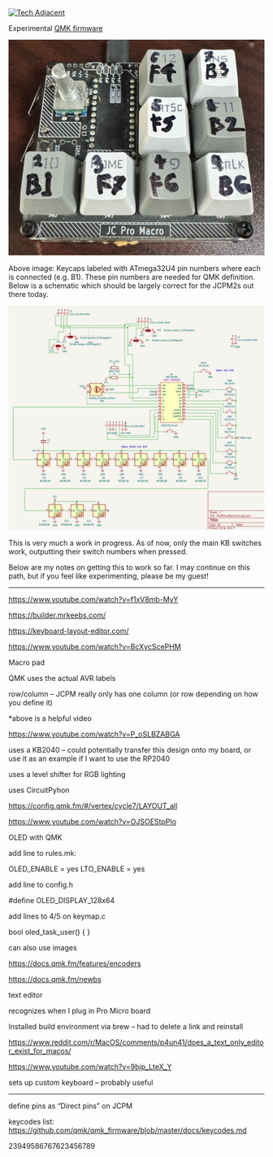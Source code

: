 [![Tech Adjacent](https://img.shields.io/badge/Tech%20Adjacent%20With%20Jeremy%20Cook-[Substack]-blue?style=flat-square&logo=substack)](https://techadjacent.substack.com/)

Experimental [QMK firmware]([url](https://qmk.fm/))

![image](kb-labeled.png)

Above image: Keycaps labeled with ATmega32U4 pin numbers where each is connected (e.g. B1). These pin numbers are
needed for QMK definition. Below is a schematic which should be largely correct for the JCPM2s out there today.

![image](schematic.png)

This is very much a work in progress. As of now, only the main KB switches work, outputting their switch numbers when pressed.

Below are my notes on getting this to work so far. I may continue on this path, but if you feel like experimenting, please be my guest!

-----------------------------------------------------------

https://www.youtube.com/watch?v=f1xV8mb-MyY

https://builder.mrkeebs.com/

https://keyboard-layout-editor.com/

https://www.youtube.com/watch?v=BcXycScePHM

Macro pad

QMK uses the actual AVR labels

row/column – JCPM really only has one column (or row depending on how you define it)

*above is a helpful video


https://www.youtube.com/watch?v=P_oSLBZABGA

uses a KB2040 – could potentially transfer this design onto my board, or use it as an example if I want to use the RP2040

uses a level shifter for RGB lighting

uses CircuitPyhon

https://config.qmk.fm/#/vertex/cycle7/LAYOUT_all


https://www.youtube.com/watch?v=OJSOEStpPIo

OLED with QMK

add line to rules.mk: 

OLED_ENABLE = yes
LTO_ENABLE = yes

add line to config.h

#define OLED_DISPLAY_128x64

add lines to 4/5 on keymap.c

bool oled_task_user() {
}

can also use images

https://docs.qmk.fm/features/encoders

https://docs.qmk.fm/newbs

text editor



recognizes when I plug in Pro Micro board

Installed build environment via brew – had to delete a link and reinstall






https://www.reddit.com/r/MacOS/comments/p4un41/does_a_text_only_editor_exist_for_macos/

https://www.youtube.com/watch?v=9bjp_LteX_Y

sets up custom keyboard – probably useful



---------------------------
define pins as “Direct pins” on JCPM

keycodes list: https://github.com/qmk/qmk_firmware/blob/master/docs/keycodes.md

23949586767623456789
